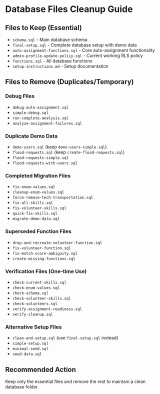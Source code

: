 # Database Files Cleanup Guide

## Files to Keep (Essential)
- `schema.sql` - Main database schema
- `final-setup.sql` - Complete database setup with demo data
- `auto-assignment-functions.sql` - Core auto-assignment functionality
- `admin-profile-update-policy.sql` - Current working RLS policy
- `functions.sql` - All database functions
- `setup-instructions.md` - Setup documentation

## Files to Remove (Duplicates/Temporary)

### Debug Files
- `debug-auto-assignment.sql`
- `simple-debug.sql`
- `run-complete-analysis.sql`
- `analyze-assignment-failures.sql`

### Duplicate Demo Data
- `demo-users.sql` (keep `demo-users-simple.sql`)
- `flood-requests.sql` (keep `create-flood-requests.sql`)
- `flood-requests-simple.sql`
- `flood-requests-with-users.sql`

### Completed Migration Files
- `fix-enum-values.sql`
- `cleanup-enum-values.sql`
- `force-remove-tech-transportation.sql`
- `fix-all-skills.sql`
- `fix-volunteer-skills.sql`
- `quick-fix-skills.sql`
- `migrate-demo-data.sql`

### Superseded Function Files
- `drop-and-recreate-volunteer-function.sql`
- `fix-volunteer-function.sql`
- `fix-match-score-ambiguity.sql`
- `create-missing-functions.sql`

### Verification Files (One-time Use)
- `check-current-skills.sql`
- `check-enum-values.sql`
- `check-schema.sql`
- `check-volunteer-skills.sql`
- `check-volunteers.sql`
- `verify-assignment-readiness.sql`
- `verify-cleanup.sql`

### Alternative Setup Files
- `clean-and-setup.sql` (use `final-setup.sql` instead)
- `simple-setup.sql`
- `minimal-seed.sql`
- `seed-data.sql`

## Recommended Action
Keep only the essential files and remove the rest to maintain a clean database folder.
